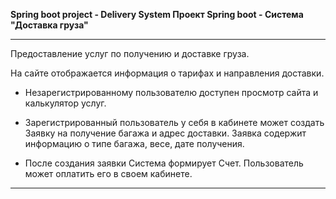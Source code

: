 **Spring boot project - Delivery System
Проект Spring boot - Система "Доставка груза"**

---------------------------------------------------------------------
Предоставление услуг по получению и доставке груза.

На сайте отображается информация о тарифах и направления доставки.

- Незарегистрированному пользователю доступен просмотр сайта и калькулятор услуг.

- Зарегистрированный пользователь у себя в кабинете может создать Заявку на 
получение багажа и адрес доставки. Заявка содержит информацию о типе багажа, 
весе, дате получения. 

- После создания заявки Система формирует Счет. Пользователь может оплатить его
в своем кабинете.

---------------------------------------------------------------------